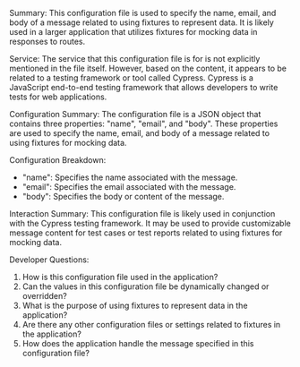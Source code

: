 Summary:
This configuration file is used to specify the name, email, and body of a message related to using fixtures to represent data. It is likely used in a larger application that utilizes fixtures for mocking data in responses to routes.

Service:
The service that this configuration file is for is not explicitly mentioned in the file itself. However, based on the content, it appears to be related to a testing framework or tool called Cypress. Cypress is a JavaScript end-to-end testing framework that allows developers to write tests for web applications.

Configuration Summary:
The configuration file is a JSON object that contains three properties: "name", "email", and "body". These properties are used to specify the name, email, and body of a message related to using fixtures for mocking data.

Configuration Breakdown:
- "name": Specifies the name associated with the message.
- "email": Specifies the email associated with the message.
- "body": Specifies the body or content of the message.

Interaction Summary:
This configuration file is likely used in conjunction with the Cypress testing framework. It may be used to provide customizable message content for test cases or test reports related to using fixtures for mocking data.

Developer Questions:
1. How is this configuration file used in the application?
2. Can the values in this configuration file be dynamically changed or overridden?
3. What is the purpose of using fixtures to represent data in the application?
4. Are there any other configuration files or settings related to fixtures in the application?
5. How does the application handle the message specified in this configuration file?